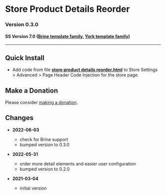 # Store Product Details Reorder

### Version 0.3.0

#### SS Version 7.0 ([Brine template family][1], [York template family][2])

---

## Quick Install

* Add code from file
  **[store product details reorder.html](store%20product%20details%20reorder.html#L1)**
  to Store Settings > Advanced > Page Header Code Injection for the store page.

## Make a Donation

Please consider [making a donation][3].

## Changes

* **2022-06-03**

  * check for Brine support
  * bumped version to 0.3.0
  
* **2022-05-31**

  * order more detail elements and easier user configuration
  * bumped version to 0.2.0
  
* **2021-03-04**

  * initial version

[1]: https://support.squarespace.com/hc/en-us/articles/212512738-Brine-template-family
[2]: https://support.squarespace.com/hc/en-us/articles/218211197-York-template-family
[3]: https://github.com/tomsWebConsulting/twcsl#make-a-donation
